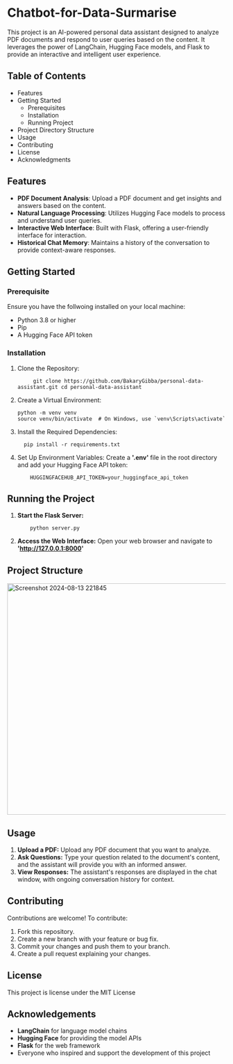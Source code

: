 # Chatbot-for-Data-Surmarise

This project is an AI-powered personal data assistant designed to analyze PDF documents and respond to user queries based on the content. It leverages the power of LangChain, Hugging Face models, and Flask to provide an interactive and intelligent user experience.

## Table of Contents

- Features
- Getting Started
  - Prerequisites
  - Installation
  - Running Project
- Project Directory Structure
- Usage
- Contributing
- License
- Acknowledgments

## Features

- **PDF Document Analysis**: Upload a PDF document and get insights and answers based on the content.
- **Natural Language Processing**: Utilizes Hugging Face models to process and understand user queries.
- **Interactive Web Interface**: Built with Flask, offering a user-friendly interface for interaction.
- **Historical Chat Memory**: Maintains a history of the conversation to provide context-aware responses.

## Getting Started

### Prerequisite
Ensure you have the follwoing installed on your local machine:
- Python 3.8 or higher
- Pip
- A Hugging Face API token

### Installation
1. Clone the Repository:
   
            git clone https://github.com/BakaryGibba/personal-data-assistant.git cd personal-data-assistant

2.  Create a Virtual Environment:

        python -m venv venv
        source venv/bin/activate  # On Windows, use `venv\Scripts\activate`

3. Install the Required Dependencies:

         pip install -r requirements.txt

4. Set Up Environment Variables:
   Create a **'.env'** file in the root directory and add your Hugging Face API token:

           HUGGINGFACEHUB_API_TOKEN=your_huggingface_api_token

## Running the Project

1. **Start the Flask Server:**

           python server.py

2. **Access the Web Interface:**
   Open your web browser and navigate to **'http://127.0.0.1:8000'**

## Project Structure

<img width="532" alt="Screenshot 2024-08-13 221845" src="https://github.com/user-attachments/assets/fdc4fbaf-b319-44f1-96ef-23d25aeaeb1d">

## Usage 

1. **Upload a PDF:** Upload any PDF document that you want to analyze.
2. **Ask Questions:** Type your question related to the document's content, and the assistant will provide you with an informed answer.
3. **View Responses:** The assistant's responses are displayed in the chat window, with ongoing conversation history for context.

## Contributing

Contributions are welcome! To contribute:
1. Fork this repository.
2. Create a new branch with your feature or bug fix.
3. Commit your changes and push them to your branch.
4. Create a pull request explaining your changes.

## License
This project is license under the MIT License

## Acknowledgements

- **LangChain** for language model chains
- **Hugging Face** for providing the model APIs
- **Flask** for the web framework
- Everyone who inspired and support the development of this project
